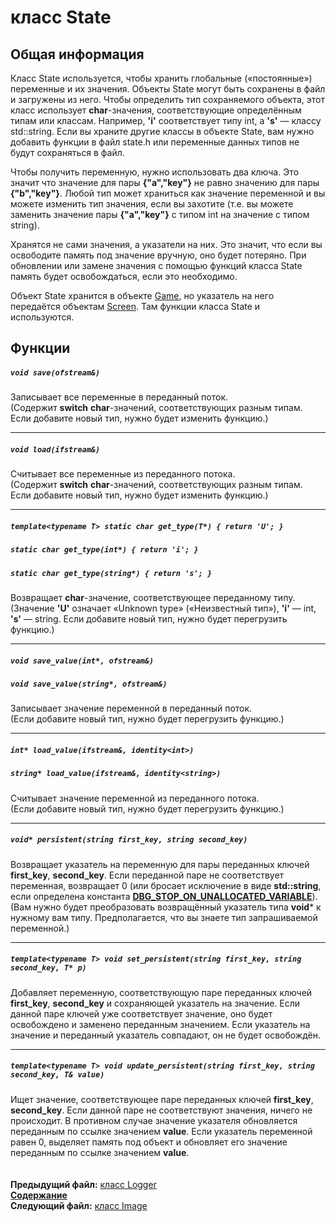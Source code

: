 ﻿# класс State

## Общая информация

Класс State используется, чтобы хранить глобальные («постоянные») переменные и их значения. Объекты State могут быть сохранены в файл и загружены из него. Чтобы определить тип сохраняемого объекта, этот класс использует **char**-значения, соответствующие определённым типам или классам. Например, **'i'** соответствует типу int, а **'s'** — классу std::string. Если вы храните другие классы в объекте State, вам нужно добавить функции в файл state.h или переменные данных типов не будут сохраняться в файл. 

Чтобы получить переменную, нужно использовать два ключа. Это значит что значение для пары **{"a","key"}** не равно значению для пары **{"b","key"}**. Любой тип может храниться как значение переменной и вы можете изменить тип значения, если вы захотите (т.е. вы можете заменить значение пары **{"a","key"}** с типом int на значение с типом string).

Хранятся не сами значения, а указатели на них. Это значит, что если вы освободите память под значение вручную, оно будет потеряно. При обновлении или замене значения с помощью функций класса State память будет освобождаться, если это необходимо.

Объект State хранится в объекте [Game](05_Game.md), но указатель на него передаётся объектам [Screen](03_Screen.md). Там функции класса State и используются.

## Функции  

##### `void save(ofstream&)`
Записывает все переменные в переданный поток.  
(Содержит **switch** **char**-значений, соответствующих разным типам. Если добавите новый тип, нужно будет изменить функцию.)  

----
##### `void load(ifstream&)`
Считывает все переменные из переданного потока.  
(Содержит **switch** **char**-значений, соответствующих разным типам. Если добавите новый тип, нужно будет изменить функцию.)  

----
##### `template<typename T> static char get_type(T*) { return 'U'; }`
##### `static char get_type(int*) { return 'i'; }`
##### `static char get_type(string*) { return 's'; }`
Возвращает **char**-значение, соответствующее переданному типу.  
(Значение **'U'** означает «Unknown type» («Неизвестный тип»), **'i'** — int, **'s'** — string. Если добавите новый тип, нужно будет перегрузить функцию.)  

----
##### `void save_value(int*, ofstream&)`
##### `void save_value(string*, ofstream&)`
Записывает значение переменной в переданный поток.  
(Если добавите новый тип, нужно будет перегрузить функцию.)  

----
##### `int* load_value(ifstream&, identity<int>)`
##### `string* load_value(ifstream&, identity<string>)`
Считывает значение переменной из переданного потока.  
(Если добавите новый тип, нужно будет перегрузить функцию.)  

----
##### `void* persistent(string first_key, string second_key)`
Возвращает указатель на переменную для пары переданных ключей **first_key**, **second_key**. Если переданной паре не соответствует переменная, возвращает 0 (или бросает исключение в виде **std::string**, если определена константа **[DBG_STOP_ON_UNALLOCATED_VARIABLE](19_debug_h.md#dbg_stop_on_unallocated_variable)**).  
(Вам нужно будет преобразовать возвращённый указатель типа **void*** к нужному вам типу. Предполагается, что вы знаете тип запрашиваемой переменной.)  

----
##### `template<typename T> void set_persistent(string first_key, string second_key, T* p)`
Добавляет переменную, соответствующую паре переданных ключей **first_key**, **second_key** и сохраняющей указатель на значение. Если данной паре ключей уже соответствует значение, оно будет освобождено и заменено переданным значением. Если указатель на значение и переданный указатель совпадают, он не будет освобождён.  

----
##### `template<typename T> void update_persistent(string first_key, string second_key, T& value)`
Ищет значение, соответствующее паре переданных ключей **first_key**, **second_key**. Если данной паре не соответствуют значения, ничего не происходит. В противном случае значение указателя обновляется переданным по ссылке значением **value**. Если указатель переменной равен 0, выделяет память под объект и обновляет его значение переданным по ссылке значением **value**.  
   
   
**Предыдущий файл:** [класс Logger](10_Logger.md)  
**[Содержание](00_Contents.md)**  
**Следующий файл:** [класс Image](12_Image.md)